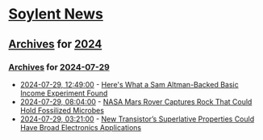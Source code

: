 # [Soylent News](../../../README.md)

## [Archives](../../index.md) for [2024](../index.md)

### [Archives](../../index.md) for [2024-07-29](index.md)

* [2024-07-29, 12:49:00](https://soylentnews.org/article.pl?sid=24/07/27/1912233&from=rss) - [Here's What a Sam Altman-Backed Basic Income Experiment Found](https://soylentnews.org/article.pl?sid=24/07/27/1912233&from=rss)
* [2024-07-29, 08:04:00](https://soylentnews.org/article.pl?sid=24/07/27/197252&from=rss) - [NASA Mars Rover Captures Rock That Could Hold Fossilized Microbes](https://soylentnews.org/article.pl?sid=24/07/27/197252&from=rss)
* [2024-07-29, 03:21:00](https://soylentnews.org/article.pl?sid=24/07/27/192232&from=rss) - [New Transistor’s Superlative Properties Could Have Broad Electronics Applications](https://soylentnews.org/article.pl?sid=24/07/27/192232&from=rss)
